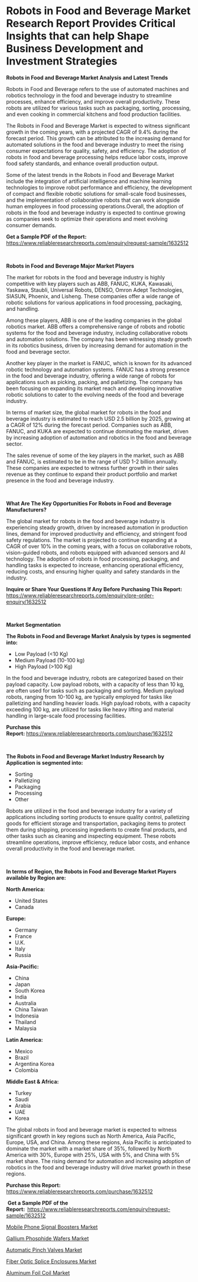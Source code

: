 <p><h1>Robots in Food and Beverage Market Research Report Provides Critical Insights that can help Shape Business Development and Investment Strategies</h1></p><p><strong>Robots in Food and Beverage Market Analysis and Latest Trends</strong></p>
<p><p>Robots in Food and Beverage refers to the use of automated machines and robotics technology in the food and beverage industry to streamline processes, enhance efficiency, and improve overall productivity. These robots are utilized for various tasks such as packaging, sorting, processing, and even cooking in commercial kitchens and food production facilities.</p><p>The Robots in Food and Beverage Market is expected to witness significant growth in the coming years, with a projected CAGR of 9.4% during the forecast period. This growth can be attributed to the increasing demand for automated solutions in the food and beverage industry to meet the rising consumer expectations for quality, safety, and efficiency. The adoption of robots in food and beverage processing helps reduce labor costs, improve food safety standards, and enhance overall production output.</p><p>Some of the latest trends in the Robots in Food and Beverage Market include the integration of artificial intelligence and machine learning technologies to improve robot performance and efficiency, the development of compact and flexible robotic solutions for small-scale food businesses, and the implementation of collaborative robots that can work alongside human employees in food processing operations.Overall, the adoption of robots in the food and beverage industry is expected to continue growing as companies seek to optimize their operations and meet evolving consumer demands.</p></p>
<p><strong>Get a Sample PDF of the Report:&nbsp;</strong> <a href="https://www.reliableresearchreports.com/enquiry/request-sample/1632512">https://www.reliableresearchreports.com/enquiry/request-sample/1632512</a></p>
<p>&nbsp;</p>
<p><strong>Robots in Food and Beverage Major Market Players</strong></p>
<p><p>The market for robots in the food and beverage industry is highly competitive with key players such as ABB, FANUC, KUKA, Kawasaki, Yaskawa, Staubli, Universal Robots, DENSO, Omron Adept Technologies, SIASUN, Phoenix, and Lisheng. These companies offer a wide range of robotic solutions for various applications in food processing, packaging, and handling.</p><p>Among these players, ABB is one of the leading companies in the global robotics market. ABB offers a comprehensive range of robots and robotic systems for the food and beverage industry, including collaborative robots and automation solutions. The company has been witnessing steady growth in its robotics business, driven by increasing demand for automation in the food and beverage sector.</p><p>Another key player in the market is FANUC, which is known for its advanced robotic technology and automation systems. FANUC has a strong presence in the food and beverage industry, offering a wide range of robots for applications such as picking, packing, and palletizing. The company has been focusing on expanding its market reach and developing innovative robotic solutions to cater to the evolving needs of the food and beverage industry.</p><p>In terms of market size, the global market for robots in the food and beverage industry is estimated to reach USD 2.5 billion by 2025, growing at a CAGR of 12% during the forecast period. Companies such as ABB, FANUC, and KUKA are expected to continue dominating the market, driven by increasing adoption of automation and robotics in the food and beverage sector.</p><p>The sales revenue of some of the key players in the market, such as ABB and FANUC, is estimated to be in the range of USD 1-2 billion annually. These companies are expected to witness further growth in their sales revenue as they continue to expand their product portfolio and market presence in the food and beverage industry.</p></p>
<p>&nbsp;</p>
<p><strong>What Are The Key Opportunities For Robots in Food and Beverage Manufacturers?</strong></p>
<p><p>The global market for robots in the food and beverage industry is experiencing steady growth, driven by increased automation in production lines, demand for improved productivity and efficiency, and stringent food safety regulations. The market is projected to continue expanding at a CAGR of over 10% in the coming years, with a focus on collaborative robots, vision-guided robots, and robots equipped with advanced sensors and AI technology. The adoption of robots in food processing, packaging, and handling tasks is expected to increase, enhancing operational efficiency, reducing costs, and ensuring higher quality and safety standards in the industry.</p></p>
<p><strong>Inquire or Share Your Questions If Any Before Purchasing This Report:</strong> <a href="https://www.reliableresearchreports.com/enquiry/pre-order-enquiry/1632512">https://www.reliableresearchreports.com/enquiry/pre-order-enquiry/1632512</a></p>
<p>&nbsp;</p>
<p><strong>Market Segmentation</strong></p>
<p><strong>The Robots in Food and Beverage Market Analysis by types is segmented into:</strong></p>
<p><ul><li>Low Payload (<10 Kg)</li><li>Medium Payload (10-100 kg)</li><li>High Payload (>100 Kg)</li></ul></p>
<p><p>In the food and beverage industry, robots are categorized based on their payload capacity. Low payload robots, with a capacity of less than 10 kg, are often used for tasks such as packaging and sorting. Medium payload robots, ranging from 10-100 kg, are typically employed for tasks like palletizing and handling heavier loads. High payload robots, with a capacity exceeding 100 kg, are utilized for tasks like heavy lifting and material handling in large-scale food processing facilities.</p></p>
<p><strong>Purchase this Report:&nbsp;</strong><a href="https://www.reliableresearchreports.com/purchase/1632512">https://www.reliableresearchreports.com/purchase/1632512</a></p>
<p>&nbsp;</p>
<p><strong>The Robots in Food and Beverage Market Industry Research by Application is segmented into:</strong></p>
<p><ul><li>Sorting</li><li>Palletizing</li><li>Packaging</li><li>Processing</li><li>Other</li></ul></p>
<p><p>Robots are utilized in the food and beverage industry for a variety of applications including sorting products to ensure quality control, palletizing goods for efficient storage and transportation, packaging items to protect them during shipping, processing ingredients to create final products, and other tasks such as cleaning and inspecting equipment. These robots streamline operations, improve efficiency, reduce labor costs, and enhance overall productivity in the food and beverage market.</p></p>
<p>&nbsp;</p>
<p><strong>In terms of Region, the Robots in Food and Beverage Market Players available by Region are:</strong></p>
<p>
    <p> <strong> North America: </strong>
        <ul>
            <li>United States</li>
            <li>Canada</li>
        </ul>
        </p> 
    <p> <strong> Europe: </strong>
        <ul>
            <li>Germany</li>
            <li>France</li>
            <li>U.K.</li>
            <li>Italy</li>
            <li>Russia</li>
        </ul>
        </p> 
    <p> <strong> Asia-Pacific: </strong>
        <ul>
            <li>China</li>
            <li>Japan</li>
            <li>South Korea</li>
            <li>India</li>
            <li>Australia</li>
            <li>China Taiwan</li>
            <li>Indonesia</li>
            <li>Thailand</li>
            <li>Malaysia</li>
        </ul>
        </p> 
    <p> <strong> Latin America: </strong>
        <ul>
            <li>Mexico</li>
            <li>Brazil</li>
            <li>Argentina Korea</li>
            <li>Colombia</li>
        </ul>
        </p> 
    <p> <strong> Middle East & Africa: </strong>
        <ul>
            <li>Turkey</li>
            <li>Saudi</li>
            <li>Arabia</li>
            <li>UAE</li>
            <li>Korea</li>
        </ul>
    </p>
    </p>
<p><p>The global robots in food and beverage market is expected to witness significant growth in key regions such as North America, Asia Pacific, Europe, USA, and China. Among these regions, Asia Pacific is anticipated to dominate the market with a market share of 35%, followed by North America with 30%, Europe with 25%, USA with 5%, and China with 5% market share. The rising demand for automation and increasing adoption of robotics in the food and beverage industry will drive market growth in these regions.</p></p>
<p><strong>Purchase this Report: </strong><a href="https://www.reliableresearchreports.com/purchase/1632512">https://www.reliableresearchreports.com/purchase/1632512</a></p>
<p>&nbsp;<strong>Get a Sample PDF of the Report:&nbsp;&nbsp;</strong><a href="https://www.reliableresearchreports.com/enquiry/request-sample/1632512">https://www.reliableresearchreports.com/enquiry/request-sample/1632512</a></p>
<p><strong></strong></p>
<p><p><a href="https://carnation-joke-41f.notion.site/Mobile-Phone-Signal-Boosters-Market-Size-and-Examines-its-Market-Scope-with-a-Primary-Focus-on-Gro-fdd2c181733143e0a8dc99de4f48880d">Mobile Phone Signal Boosters Market</a></p><p><a href="https://view.publitas.com/reportprime-1/gallium-phosphide-wafers-market-size-growth-outlook-from-2024-to-2031-projecting-at-markets-trends-analysis-by-application-regional-outlook-and-revenue/">Gallium Phosphide Wafers Market</a></p><p><a href="https://github.com/nicholepatriciadoylenwnrjr0/Market-Research-Report-List-1/blob/main/automatic-pinch-valves-market.md">Automatic Pinch Valves Market</a></p><p><a href="https://adventurous-uranium-ef9.notion.site/Fiber-Optic-Splice-Enclosures-Market-Provides-a-Comprehensive-Analysis-Including-a-Macro-Overview-of-0d4e57dd1d8d44998ca92117cdee098e">Fiber Optic Splice Enclosures Market</a></p><p><a href="https://view.publitas.com/reportprime-1/aluminum-foil-coil-market-research-report-unlocks-analysis-on-the-market-financial-status-market-size-and-market-revenue-upto-2031/">Aluminum Foil Coil Market</a></p></p>
